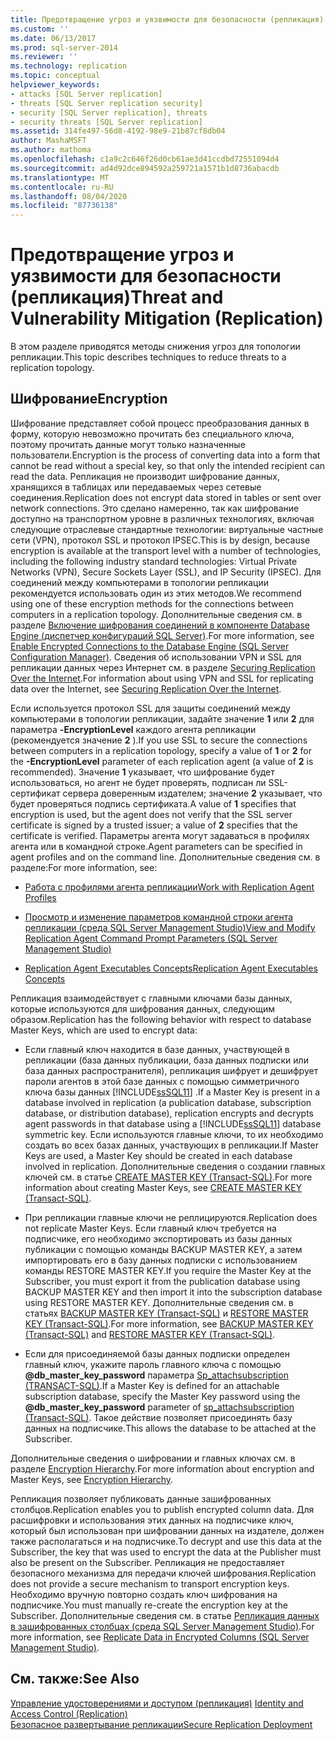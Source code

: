 ```yaml
---
title: Предотвращение угроз и уязвимости для безопасности (репликация) | Документация Майкрософт
ms.custom: ''
ms.date: 06/13/2017
ms.prod: sql-server-2014
ms.reviewer: ''
ms.technology: replication
ms.topic: conceptual
helpviewer_keywords:
- attacks [SQL Server replication]
- threats [SQL Server replication security]
- security [SQL Server replication], threats
- security threats [SQL Server replication]
ms.assetid: 314fe497-56d8-4192-98e9-21b87cf8db04
author: MashaMSFT
ms.author: mathoma
ms.openlocfilehash: c1a9c2c646f26d0cb61ae3d41ccdbd72551094d4
ms.sourcegitcommit: ad4d92dce894592a259721a1571b1d8736abacdb
ms.translationtype: MT
ms.contentlocale: ru-RU
ms.lasthandoff: 08/04/2020
ms.locfileid: "87736138"
---
```

# <a name="threat-and-vulnerability-mitigation-replication"></a><span data-ttu-id="6e9d2-102">Предотвращение угроз и уязвимости для безопасности (репликация)</span><span class="sxs-lookup"><span data-stu-id="6e9d2-102">Threat and Vulnerability Mitigation (Replication)</span></span>
  <span data-ttu-id="6e9d2-103">В этом разделе приводятся методы снижения угроз для топологии репликации.</span><span class="sxs-lookup"><span data-stu-id="6e9d2-103">This topic describes techniques to reduce threats to a replication topology.</span></span>  
  
## <a name="encryption"></a><span data-ttu-id="6e9d2-104">Шифрование</span><span class="sxs-lookup"><span data-stu-id="6e9d2-104">Encryption</span></span>  
 <span data-ttu-id="6e9d2-105">Шифрование представляет собой процесс преобразования данных в форму, которую невозможно прочитать без специального ключа, поэтому прочитать данные могут только назначенные пользователи.</span><span class="sxs-lookup"><span data-stu-id="6e9d2-105">Encryption is the process of converting data into a form that cannot be read without a special key, so that only the intended recipient can read the data.</span></span> <span data-ttu-id="6e9d2-106">Репликация не производит шифрование данных, хранящихся в таблицах или передаваемых через сетевые соединения.</span><span class="sxs-lookup"><span data-stu-id="6e9d2-106">Replication does not encrypt data stored in tables or sent over network connections.</span></span> <span data-ttu-id="6e9d2-107">Это сделано намеренно, так как шифрование доступно на транспортном уровне в различных технологиях, включая следующие отраслевые стандартные технологии: виртуальные частные сети (VPN), протокол SSL и протокол IPSEC.</span><span class="sxs-lookup"><span data-stu-id="6e9d2-107">This is by design, because encryption is available at the transport level with a number of technologies, including the following industry standard technologies: Virtual Private Networks (VPN), Secure Sockets Layer (SSL), and IP Security (IPSEC).</span></span> <span data-ttu-id="6e9d2-108">Для соединений между компьютерами в топологии репликации рекомендуется использовать один из этих методов.</span><span class="sxs-lookup"><span data-stu-id="6e9d2-108">We recommend using one of these encryption methods for the connections between computers in a replication topology.</span></span> <span data-ttu-id="6e9d2-109">Дополнительные сведения см. в разделе [Включение шифрования соединений в компоненте Database Engine (диспетчер конфигураций SQL Server)](../../../database-engine/configure-windows/enable-encrypted-connections-to-the-database-engine.md).</span><span class="sxs-lookup"><span data-stu-id="6e9d2-109">For more information, see [Enable Encrypted Connections to the Database Engine &#40;SQL Server Configuration Manager&#41;](../../../database-engine/configure-windows/enable-encrypted-connections-to-the-database-engine.md).</span></span> <span data-ttu-id="6e9d2-110">Сведения об использовании VPN и SSL для репликации данных через Интернет см. в разделе [Securing Replication Over the Internet](securing-replication-over-the-internet.md).</span><span class="sxs-lookup"><span data-stu-id="6e9d2-110">For information about using VPN and SSL for replicating data over the Internet, see [Securing Replication Over the Internet](securing-replication-over-the-internet.md).</span></span>  
  
 <span data-ttu-id="6e9d2-111">Если используется протокол SSL для защиты соединений между компьютерами в топологии репликации, задайте значение **1** или **2** для параметра **-EncryptionLevel** каждого агента репликации (рекомендуется значение **2** ).</span><span class="sxs-lookup"><span data-stu-id="6e9d2-111">If you use SSL to secure the connections between computers in a replication topology, specify a value of **1** or **2** for the **-EncryptionLevel** parameter of each replication agent (a value of **2** is recommended).</span></span> <span data-ttu-id="6e9d2-112">Значение **1** указывает, что шифрование будет использоваться, но агент не будет проверять, подписан ли SSL-сертификат сервера доверенным издателем; значение **2** указывает, что будет проверяться подпись сертификата.</span><span class="sxs-lookup"><span data-stu-id="6e9d2-112">A value of **1** specifies that encryption is used, but the agent does not verify that the SSL server certificate is signed by a trusted issuer; a value of **2** specifies that the certificate is verified.</span></span> <span data-ttu-id="6e9d2-113">Параметры агента могут задаваться в профилях агента или в командной строке.</span><span class="sxs-lookup"><span data-stu-id="6e9d2-113">Agent parameters can be specified in agent profiles and on the command line.</span></span> <span data-ttu-id="6e9d2-114">Дополнительные сведения см. в разделе:</span><span class="sxs-lookup"><span data-stu-id="6e9d2-114">For more information, see:</span></span>  
  
-   [<span data-ttu-id="6e9d2-115">Работа с профилями агента репликации</span><span class="sxs-lookup"><span data-stu-id="6e9d2-115">Work with Replication Agent Profiles</span></span>](../agents/replication-agent-profiles.md)  
  
-   [<span data-ttu-id="6e9d2-116">Просмотр и изменение параметров командной строки агента репликации (среда SQL Server Management Studio)</span><span class="sxs-lookup"><span data-stu-id="6e9d2-116">View and Modify Replication Agent Command Prompt Parameters &#40;SQL Server Management Studio&#41;</span></span>](../agents/view-and-modify-replication-agent-command-prompt-parameters.md)  
  
-   [<span data-ttu-id="6e9d2-117">Replication Agent Executables Concepts</span><span class="sxs-lookup"><span data-stu-id="6e9d2-117">Replication Agent Executables Concepts</span></span>](../concepts/replication-agent-executables-concepts.md)  
  
 <span data-ttu-id="6e9d2-118">Репликация взаимодействует с главными ключами базы данных, которые используются для шифрования данных, следующим образом.</span><span class="sxs-lookup"><span data-stu-id="6e9d2-118">Replication has the following behavior with respect to database Master Keys, which are used to encrypt data:</span></span>  
  
-   <span data-ttu-id="6e9d2-119">Если главный ключ находится в базе данных, участвующей в репликации (база данных публикации, база данных подписки или база данных распространителя), репликация шифрует и дешифрует пароли агентов в этой базе данных с помощью симметричного ключа базы данных [!INCLUDE[ssSQL11](../../../includes/sssql11-md.md)] .</span><span class="sxs-lookup"><span data-stu-id="6e9d2-119">If a Master Key is present in a database involved in replication (a publication database, subscription database, or distribution database), replication encrypts and decrypts agent passwords in that database using a [!INCLUDE[ssSQL11](../../../includes/sssql11-md.md)] database symmetric key.</span></span> <span data-ttu-id="6e9d2-120">Если используются главные ключи, то их необходимо создать во всех базах данных, участвующих в репликации.</span><span class="sxs-lookup"><span data-stu-id="6e9d2-120">If Master Keys are used, a Master Key should be created in each database involved in replication.</span></span> <span data-ttu-id="6e9d2-121">Дополнительные сведения о создании главных ключей см. в статье [CREATE MASTER KEY (Transact-SQL)](/sql/t-sql/statements/create-master-key-transact-sql).</span><span class="sxs-lookup"><span data-stu-id="6e9d2-121">For more information about creating Master Keys, see [CREATE MASTER KEY &#40;Transact-SQL&#41;](/sql/t-sql/statements/create-master-key-transact-sql).</span></span>  
  
-   <span data-ttu-id="6e9d2-122">При репликации главные ключи не реплицируются.</span><span class="sxs-lookup"><span data-stu-id="6e9d2-122">Replication does not replicate Master Keys.</span></span> <span data-ttu-id="6e9d2-123">Если главный ключ требуется на подписчике, его необходимо экспортировать из базы данных публикации с помощью команды BACKUP MASTER KEY, а затем импортировать его в базу данных подписки с использованием команды RESTORE MASTER KEY.</span><span class="sxs-lookup"><span data-stu-id="6e9d2-123">If you require the Master Key at the Subscriber, you must export it from the publication database using BACKUP MASTER KEY and then import it into the subscription database using RESTORE MASTER KEY.</span></span> <span data-ttu-id="6e9d2-124">Дополнительные сведения см. в статьях [BACKUP MASTER KEY (Transact-SQL)](/sql/t-sql/statements/backup-master-key-transact-sql) и [RESTORE MASTER KEY (Transact-SQL)](/sql/t-sql/statements/restore-master-key-transact-sql).</span><span class="sxs-lookup"><span data-stu-id="6e9d2-124">For more information, see [BACKUP MASTER KEY &#40;Transact-SQL&#41;](/sql/t-sql/statements/backup-master-key-transact-sql) and [RESTORE MASTER KEY &#40;Transact-SQL&#41;](/sql/t-sql/statements/restore-master-key-transact-sql).</span></span>  
  
-   <span data-ttu-id="6e9d2-125">Если для присоединяемой базы данных подписки определен главный ключ, укажите пароль главного ключа с помощью **@db_master_key_password** параметра [Sp_attachsubscription &#40;TRANSACT-SQL&#41;](/sql/relational-databases/system-stored-procedures/sp-attachsubscription-transact-sql).</span><span class="sxs-lookup"><span data-stu-id="6e9d2-125">If a Master Key is defined for an attachable subscription database, specify the Master Key password using the **@db_master_key_password** parameter of [sp_attachsubscription &#40;Transact-SQL&#41;](/sql/relational-databases/system-stored-procedures/sp-attachsubscription-transact-sql).</span></span> <span data-ttu-id="6e9d2-126">Такое действие позволяет присоединять базу данных на подписчике.</span><span class="sxs-lookup"><span data-stu-id="6e9d2-126">This allows the database to be attached at the Subscriber.</span></span>  
  
 <span data-ttu-id="6e9d2-127">Дополнительные сведения о шифровании и главных ключах см. в разделе [Encryption Hierarchy](../../security/encryption/encryption-hierarchy.md).</span><span class="sxs-lookup"><span data-stu-id="6e9d2-127">For more information about encryption and Master Keys, see [Encryption Hierarchy](../../security/encryption/encryption-hierarchy.md).</span></span>  
  
 <span data-ttu-id="6e9d2-128">Репликация позволяет публиковать данные зашифрованных столбцов.</span><span class="sxs-lookup"><span data-stu-id="6e9d2-128">Replication enables you to publish encrypted column data.</span></span> <span data-ttu-id="6e9d2-129">Для расшифровки и использования этих данных на подписчике ключ, который был использован при шифровании данных на издателе, должен также располагаться и на подписчике.</span><span class="sxs-lookup"><span data-stu-id="6e9d2-129">To decrypt and use this data at the Subscriber, the key that was used to encrypt the data at the Publisher must also be present on the Subscriber.</span></span> <span data-ttu-id="6e9d2-130">Репликация не предоставляет безопасного механизма для передачи ключей шифрования.</span><span class="sxs-lookup"><span data-stu-id="6e9d2-130">Replication does not provide a secure mechanism to transport encryption keys.</span></span> <span data-ttu-id="6e9d2-131">Необходимо вручную повторно создать ключ шифрования на подписчике.</span><span class="sxs-lookup"><span data-stu-id="6e9d2-131">You must manually re-create the encryption key at the Subscriber.</span></span> <span data-ttu-id="6e9d2-132">Дополнительные сведения см. в статье [Репликация данных в зашифрованных столбцах (среда SQL Server Management Studio)](replicate-data-in-encrypted-columns-sql-server-management-studio.md).</span><span class="sxs-lookup"><span data-stu-id="6e9d2-132">For more information, see [Replicate Data in Encrypted Columns &#40;SQL Server Management Studio&#41;](replicate-data-in-encrypted-columns-sql-server-management-studio.md).</span></span>  
  
## <a name="see-also"></a><span data-ttu-id="6e9d2-133">См. также:</span><span class="sxs-lookup"><span data-stu-id="6e9d2-133">See Also</span></span>  
 <span data-ttu-id="6e9d2-134">[Управление удостоверениями и доступом &#40;репликация&#41;](identity-and-access-control-replication.md) </span><span class="sxs-lookup"><span data-stu-id="6e9d2-134">[Identity and Access Control &#40;Replication&#41;](identity-and-access-control-replication.md) </span></span>  
 [<span data-ttu-id="6e9d2-135">Безопасное развертывание репликации</span><span class="sxs-lookup"><span data-stu-id="6e9d2-135">Secure Replication Deployment</span></span>](view-and-modify-replication-security-settings.md)  
  
  
